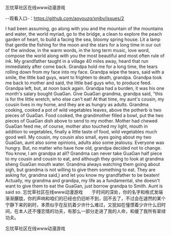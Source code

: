 忘忧草社区在线www动漫游戏

--观看入口-：https://github.com/aoyouzg/xnjbv/issues/2

I had been assuming, go along with you and the mountain of the mountains and water, the world myriad, go to the bridge, a clean to explore the peach garden of heart, to build a facing the sea, bloomy spring house.
Lit a lamp that gentle the fishing for the moon and the stars for a long time in our out of the window, in the warm words, in the long term music, love word, compose the world along with you the most beautiful and most often rule of ink.
My grandfather taught in a village 40 miles away, heard that run immediately after come back.
Grandpa hold me for a long time, the tears rolling down from my face into my face.
Grandpa wipe the tears, said with a smile, the little bad guys, want to frighten to death, grandpa.
Grandpa took me back to mother and said, the little bad guys who, to produce feed.
Grandpa left, but, at noon back again.
Grandpa had a burden, it was his one month's salary bought GuaGan.
Give GuaGan grandma, grandpa said, "this is for the little wretch, who else can't eat!
At that time, my aunt's cousin, my cousin lives in my home, and they are as hungry as adults.
Grandma cooking, cooked a pot of wild vegetables leaves, above the potherb is two pieces of GuaGan.
Food cooked, the grandmother filled a bowl, put the two pieces of GuaGan dish above to send to my mother.
Mother had chewed GuaGan feed me, of course, mother also touched my light, mouth in addition to vegetables, finally a little taste of food, wild vegetables much good well.
My cousin, my cousin also small, eyes going about my two GuaGan, aunt also some opinions, adults also some jealousy.
Everyone was hungry.
But, no matter who have how old, grandpa decided not to change.
You know, I am grandpa at all?
Grandma can never take GuaGan half piece to my cousin and cousin to eat, and although they going to look at grandma sheng GuaGan mouth water.
Grandma always watching them going about sigh, but grandma is not willing to give them something to eat.
They are asking for, grandma said,) and let you know my grandfather to be beaten!
Actually, my grandma and grandpa, my life as a fundamental, she doesn't want to give them to eat the GuaGan, just borrow grandpa to Smith.
Aunt is said so.
忘忧草社区在线www动漫游戏　　于时间的深处，你的名字和格式发端渐渐朦胧，你的声响和咱们的已经也仍旧听不到，回不去了，不过会在遽然的某个宁静下来的刹时，本质似乎在反抗着少许什么难过，又犹如在憧憬着少许什么旧时间，在本人还不懂恋情的功夫，有那么一部分走进了我的人命，和缓了我所有翠绿功夫。

忘忧草社区在线www动漫游戏
